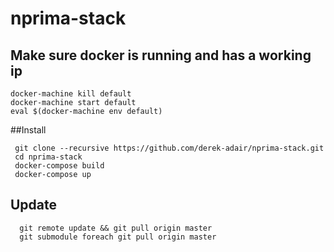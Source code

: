 # nprima-stack

## Make sure docker is running and has a working ip

```
docker-machine kill default
docker-machine start default
eval $(docker-machine env default)
```

##Install

```
 git clone --recursive https://github.com/derek-adair/nprima-stack.git
 cd nprima-stack
 docker-compose build
 docker-compose up
```
## Update
 
```
  git remote update && git pull origin master
  git submodule foreach git pull origin master
```
